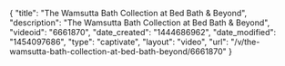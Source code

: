 {
    "title": "The Wamsutta Bath Collection at Bed Bath & Beyond",
    "description": "The Wamsutta Bath Collection at Bed Bath & Beyond",
    "videoid": "6661870",
    "date_created": "1444686962",
    "date_modified": "1454097686",
    "type": "captivate",
    "layout": "video",
    "url": "\/v\/the-wamsutta-bath-collection-at-bed-bath-beyond\/6661870"
}